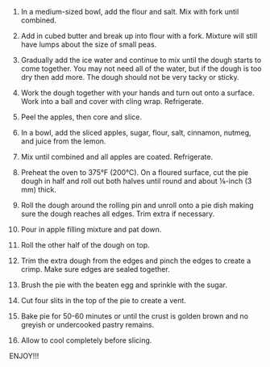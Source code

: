 1. In a medium-sized bowl, add the flour and salt. Mix with fork until combined.

2. Add in cubed butter and break up into flour with a fork. Mixture will still have lumps about the size of small peas.

3. Gradually add the ice water and continue to mix until the dough starts to come together. You may not need all of the water, but if the dough is too dry then add more. The dough should not be very tacky or sticky.

4. Work the dough together with your hands and turn out onto a surface. Work into a ball and cover with cling wrap. Refrigerate.

5. Peel the apples, then core and slice.

6. In a bowl, add the sliced apples, sugar, flour, salt, cinnamon, nutmeg, and juice from the lemon.

7. Mix until combined and all apples are coated. Refrigerate.

8. Preheat the oven to 375°F (200°C).
On a floured surface, cut the pie dough in half and roll out both halves until round and about ⅛-inch (3 mm) thick.

9. Roll the dough around the rolling pin and unroll onto a pie dish making sure the dough reaches all edges. Trim extra if necessary.

10. Pour in apple filling mixture and pat down.

11. Roll the other half of the dough on top.

12. Trim the extra dough from the edges and pinch the edges to create a crimp. Make sure edges are sealed together.

13. Brush the pie with the beaten egg and sprinkle with the sugar.

14. Cut four slits in the top of the pie to create a vent.

15. Bake pie for 50-60 minutes or until the crust is golden brown and no greyish or undercooked pastry remains.

16. Allow to cool completely before slicing.

ENJOY!!!
